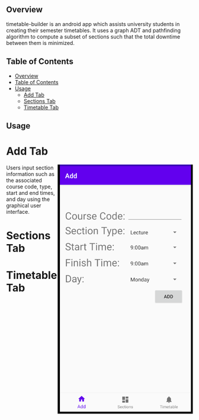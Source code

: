 ## Overview
timetable-builder is an android app which assists university students in creating their semester timetables. It uses a graph ADT and pathfinding algorithm to compute a subset of sections such that the total downtime between them is minimized.

## Table of Contents
- [Overview](#overview)
- [Table of Contents](#table-of-contents)
- [Usage](#usage)
  - [Add Tab](#add-tab)
  - [Sections Tab](#sections-tab)
  - [Timetable Tab](#timetable-tab)

## Usage

# Add Tab

<img align = "right" src ="media/add_screen.png">

Users input section information such as the associated course code, type, start and end times, and day using the graphical user interface.

# Sections Tab

# Timetable Tab
